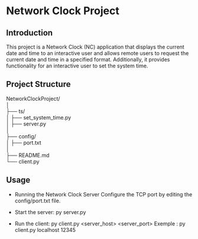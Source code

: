 # Network Clock Project

## Introduction

This project is a Network Clock (NC) application that displays the current date and time to an interactive user and allows remote users to request the current date and time in a specified format. Additionally, it provides functionality for an interactive user to set the system time.

## Project Structure

NetworkClockProject/<br>
│<br>
├── ts/<br>
│ ├── set_system_time.py<br>
│ ├── server.py<br>
│<br>
├── config/<br>
│ ├── port.txt<br>
│<br>
├── README.md<br>
└── client.py<br>

## Usage

- Running the Network Clock Server
Configure the TCP port by editing the config/port.txt file.

- Start the server:
py server.py

- Run the client:
py client.py <server_host> <server_port>
Exemple : py client.py localhost 12345 